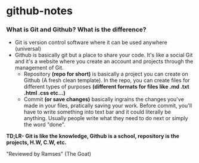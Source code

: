 # github-notes

### **What is Git and Github? What is the difference?**
* Git is version control software where it can be used anywhere (universal)
* Github is basically git but a place to share your code. It's like a social Git and it's a website where you create an account and projects through the management of Git.
  * Repository **(repo for short)** is basically a project you can create on Github (A fresh clean template). In the repo, you can create files for different types of purposes **(different formats for files like .md .txt .html .css etc...)**
  * Commit **(or save changes)** basically ingrains the changes you've made in your files, pratically saving your work. Before commit, you'll have to write something into text bar and it could literally be anything. Usually people write what they need to do next or simply the word "done".

**TD;LR- Git is like the knowledge, Github is a school, repository is the projects, H.W, C.W, etc.**

"Reviewed by Ramses" (The Goat)
